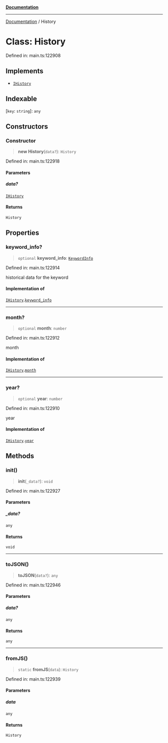 [**Documentation**](../README.md)

***

[Documentation](../README.md) / History

# Class: History

Defined in: main.ts:122908

## Implements

- [`IHistory`](../interfaces/IHistory.md)

## Indexable

\[`key`: `string`\]: `any`

## Constructors

### Constructor

> **new History**(`data?`): `History`

Defined in: main.ts:122918

#### Parameters

##### data?

[`IHistory`](../interfaces/IHistory.md)

#### Returns

`History`

## Properties

### keyword\_info?

> `optional` **keyword\_info**: [`KeywordInfo`](KeywordInfo.md)

Defined in: main.ts:122914

historical data for the keyword

#### Implementation of

[`IHistory`](../interfaces/IHistory.md).[`keyword_info`](../interfaces/IHistory.md#keyword_info)

***

### month?

> `optional` **month**: `number`

Defined in: main.ts:122912

month

#### Implementation of

[`IHistory`](../interfaces/IHistory.md).[`month`](../interfaces/IHistory.md#month)

***

### year?

> `optional` **year**: `number`

Defined in: main.ts:122910

year

#### Implementation of

[`IHistory`](../interfaces/IHistory.md).[`year`](../interfaces/IHistory.md#year)

## Methods

### init()

> **init**(`_data?`): `void`

Defined in: main.ts:122927

#### Parameters

##### \_data?

`any`

#### Returns

`void`

***

### toJSON()

> **toJSON**(`data?`): `any`

Defined in: main.ts:122946

#### Parameters

##### data?

`any`

#### Returns

`any`

***

### fromJS()

> `static` **fromJS**(`data`): `History`

Defined in: main.ts:122939

#### Parameters

##### data

`any`

#### Returns

`History`
